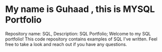 # My name is Guhaad , this is MYSQL Portfolio
Repository name: SQL, Description: SQL Portfolio;
Welcome to my SQL portfolio! This code repository contains examples of SQL I've written. Feel free to take a look and reach out if you have any questions.
